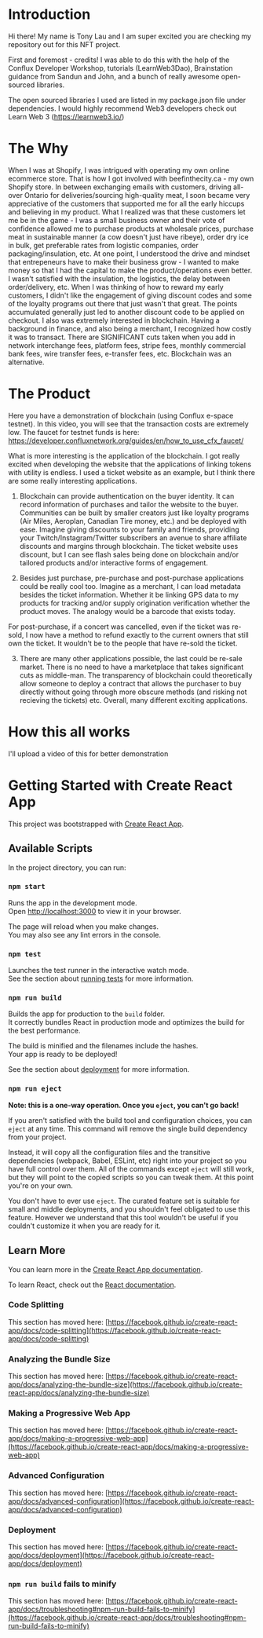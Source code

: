 # Introduction

Hi there! My name is Tony Lau and I am super excited you are checking my repository out for this NFT project.

First and foremost - credits! I was able to do this with the help of the Conflux Developer Workshop, tutorials (LearnWeb3Dao), Brainstation guidance from Sandun and John, and a bunch of really awesome open-sourced libraries.

The open sourced libraries I used are listed in my package.json file under dependencies. I would highly recommend Web3 developers check out Learn Web 3 (https://learnweb3.io/)

# The Why

When I was at Shopify, I was intrigued with operating my own online ecommerce store. That is how I got involved with beefinthecity.ca - my own Shopify store. In between exchanging emails with customers, driving all-over Ontario for deliveries/sourcing high-quality meat, I soon became very appreciative of the customers that supported me for all the early hiccups and believing in my product. What I realized was that these customers let me be in the game - I was a small business owner and their vote of confidence allowed me to purchase products at wholesale prices, purchase meat in sustainable manner (a cow doesn't just have ribeye), order dry ice in bulk, get preferable rates from logistic companies, order packaging/insulation, etc. At one point, I understood the drive and mindset that entrepeneurs have to make their business grow - I wanted to make money so that I had the capital to make the product/operations even better. I wasn't satisfied with the insulation, the logistics, the delay between order/delivery, etc. When I was thinking of how to reward my early customers, I didn't like the engagement of giving discount codes and some of the loyalty programs out there that just wasn't that great. The points accumulated generally just led to another discount code to be applied on checkout. I also was extremely interested in blockchain. Having a background in finance, and also being a merchant, I recognized how costly it was to transact. There are SIGNIFICANT cuts taken when you add in network interchange fees, platform fees, stripe fees, monthly commercial bank fees, wire transfer fees, e-transfer fees, etc. Blockchain was an alternative.

# The Product

Here you have a demonstration of blockchain (using Conflux e-space testnet). In this video, you will see that the transaction costs are extremely low. The faucet for testnet funds is here: https://developer.confluxnetwork.org/guides/en/how_to_use_cfx_faucet/

What is more interesting is the application of the blockchain. I got really excited when developing the website that the applications of linking tokens with utility is endless. I used a ticket website as an example, but I think there are some really interesting applications. 

1. Blockchain can provide authentication on the buyer identity. It can record information of purchases and tailor the website to the buyer. Communities can be built by smaller creators just like loyalty programs (Air Miles, Aeroplan, Canadian Tire money, etc.) and be deployed with ease. Imagine giving discounts to your family and friends, providing your Twitch/Instagram/Twitter subscribers an avenue to share affiliate discounts and margins through blockchain. The ticket website uses discount, but I can see flash sales being done on blockchain and/or tailored products and/or interactive forms of engagement.

2. Besides just purchase, pre-purchase and post-purchase applications could be really cool too. Imagine as a merchant, I can load metadata besides the ticket information. Whether it be linking GPS data to my products for tracking and/or supply origination verification whether the product moves. The analogy would be a barcode that exists today. 

For post-purchase, if a concert was cancelled, even if the ticket was re-sold, I now have a method to refund exactly to the current owners that still own the ticket. It wouldn't be to the people that have re-sold the ticket. 

3. There are many other applications possible, the last could be re-sale market. There is no need to have a marketplace that takes significant cuts as middle-man. The transparency of blockchain could theoretically allow someone to deploy a contract that allows the purchaser to buy directly without going through more obscure methods (and risking not recieving the tickets) etc. Overall, many different exciting applications.

# How this all works

I'll upload a video of this for better demonstration

# Getting Started with Create React App

This project was bootstrapped with [Create React App](https://github.com/facebook/create-react-app).

## Available Scripts

In the project directory, you can run:

### `npm start`

Runs the app in the development mode.\
Open [http://localhost:3000](http://localhost:3000) to view it in your browser.

The page will reload when you make changes.\
You may also see any lint errors in the console.

### `npm test`

Launches the test runner in the interactive watch mode.\
See the section about [running tests](https://facebook.github.io/create-react-app/docs/running-tests) for more information.

### `npm run build`

Builds the app for production to the `build` folder.\
It correctly bundles React in production mode and optimizes the build for the best performance.

The build is minified and the filenames include the hashes.\
Your app is ready to be deployed!

See the section about [deployment](https://facebook.github.io/create-react-app/docs/deployment) for more information.

### `npm run eject`

**Note: this is a one-way operation. Once you `eject`, you can't go back!**

If you aren't satisfied with the build tool and configuration choices, you can `eject` at any time. This command will remove the single build dependency from your project.

Instead, it will copy all the configuration files and the transitive dependencies (webpack, Babel, ESLint, etc) right into your project so you have full control over them. All of the commands except `eject` will still work, but they will point to the copied scripts so you can tweak them. At this point you're on your own.

You don't have to ever use `eject`. The curated feature set is suitable for small and middle deployments, and you shouldn't feel obligated to use this feature. However we understand that this tool wouldn't be useful if you couldn't customize it when you are ready for it.

## Learn More

You can learn more in the [Create React App documentation](https://facebook.github.io/create-react-app/docs/getting-started).

To learn React, check out the [React documentation](https://reactjs.org/).

### Code Splitting

This section has moved here: [https://facebook.github.io/create-react-app/docs/code-splitting](https://facebook.github.io/create-react-app/docs/code-splitting)

### Analyzing the Bundle Size

This section has moved here: [https://facebook.github.io/create-react-app/docs/analyzing-the-bundle-size](https://facebook.github.io/create-react-app/docs/analyzing-the-bundle-size)

### Making a Progressive Web App

This section has moved here: [https://facebook.github.io/create-react-app/docs/making-a-progressive-web-app](https://facebook.github.io/create-react-app/docs/making-a-progressive-web-app)

### Advanced Configuration

This section has moved here: [https://facebook.github.io/create-react-app/docs/advanced-configuration](https://facebook.github.io/create-react-app/docs/advanced-configuration)

### Deployment

This section has moved here: [https://facebook.github.io/create-react-app/docs/deployment](https://facebook.github.io/create-react-app/docs/deployment)

### `npm run build` fails to minify

This section has moved here: [https://facebook.github.io/create-react-app/docs/troubleshooting#npm-run-build-fails-to-minify](https://facebook.github.io/create-react-app/docs/troubleshooting#npm-run-build-fails-to-minify)
